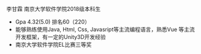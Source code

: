 李甘霖 南京大学软件学院2018级本科生

- Gpa 4.32(5.0)  排名60（220）
- 能够熟练使用Java, Html, Css, Javasript等主流编程语言，熟悉Vue 等主流开发框架，有一定的Unity3D开发经验
- 南京大学软件学院EL比赛三等奖

